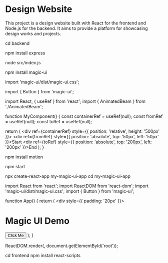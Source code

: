 # Design Website

This project is a design website built with React for the frontend and Node.js for the backend. It aims to provide a platform for showcasing design works and projects. 

cd backend

npm install express 

node src/index.js 

npm install magic-ui 

import 'magic-ui/dist/magic-ui.css';

import { Button } from 'magic-ui';

import React, { useRef } from 'react';
import { AnimatedBeam } from './AnimatedBeam';

function MyComponent() {
  const containerRef = useRef(null);
  const fromRef = useRef(null);
  const toRef = useRef(null);

  return (
    <div ref={containerRef} style={{ position: 'relative', height: '500px' }}>
      <div ref={fromRef} style={{ position: 'absolute', top: '50px', left: '50px' }}>Start</div>
      <div ref={toRef} style={{ position: 'absolute', top: '200px', left: '200px' }}>End</div>
      <AnimatedBeam containerRef={containerRef} fromRef={fromRef} toRef={toRef} />
    </div>
  );
}

npm install motion

npm start

npx create-react-app my-magic-ui-app
cd my-magic-ui-app

import React from 'react';
import ReactDOM from 'react-dom';
import 'magic-ui/dist/magic-ui.css';
import { Button } from 'magic-ui';

function App() {
  return (
    <div style={{ padding: '20px' }}>
      <h1>Magic UI Demo</h1>
      <Button>Click Me</Button>
    </div>
  );
}

ReactDOM.render(<App />, document.getElementById('root'));

cd frontend
npm install react-scripts
